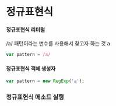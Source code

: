 # 정규표현식

#### 정규표현식 리터럴 

/a/  패턴이라는 변수를  사용해서  찾고자 하는 것  a 

```javascript
var pattern = /a/
```

#### 정규표현식 객체 생성자

```javascript
var pattern = new RegExp('a'); 
```

### 정규표현식 메소드 실행 



